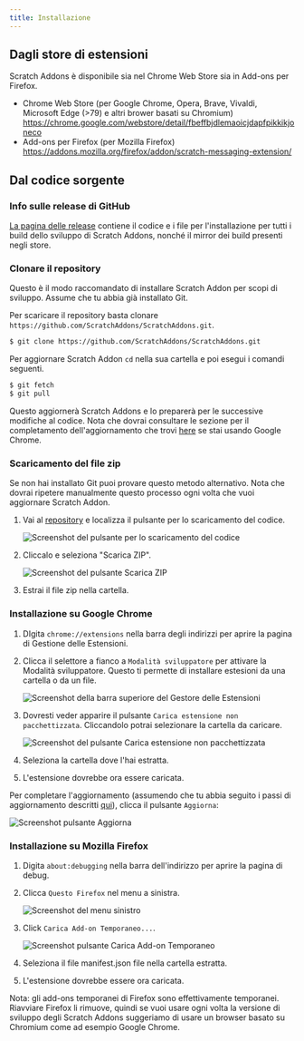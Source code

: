 ```yaml
---
title: Installazione
---
```


## Dagli store di estensioni

Scratch Addons è disponibile sia nel Chrome Web Store sia in Add-ons per Firefox.

- Chrome Web Store (per Google Chrome, Opera, Brave, Vivaldi, Microsoft Edge (>79) e altri brower basati su Chromium)  
  https://chrome.google.com/webstore/detail/fbeffbjdlemaoicjdapfpikkikjoneco  
- Add-ons per Firefox (per Mozilla Firefox)  
  https://addons.mozilla.org/firefox/addon/scratch-messaging-extension/  


## Dal codice sorgente

### Info sulle release di GitHub

[La pagina delle release](https://github.com/ScratchAddons/ScratchAddons/releases) contiene il codice e i file per l'installazione per tutti i build dello sviluppo di Scratch Addons, nonché il mirror dei build presenti negli store.

### Clonare il repository

Questo è il modo raccomandato di installare Scratch Addon per scopi di sviluppo. Assume che tu abbia già installato Git.

Per scaricare il repository basta clonare `https://github.com/ScratchAddons/ScratchAddons.git`.

```sh
$ git clone https://github.com/ScratchAddons/ScratchAddons.git
```
Per aggiornare Scratch Addon `cd` nella sua cartella e poi esegui i comandi seguenti.

```sh
$ git fetch
$ git pull
```

Questo aggiornerà Scratch Addons e lo preparerà per le successive modifiche al codice. Nota che dovrai consultare le sezione per il completamento dell'aggiornamento che trovi [here](#install-on-google-chrome) se stai usando Google Chrome.


### Scaricamento del file zip

Se non hai installato Git puoi provare questo metodo alternativo. Nota che dovrai ripetere manualmente questo processo ogni volta che vuoi aggiornare Scratch Addon.

1. Vai al [repository](https://github.com/ScratchAddons/ScratchAddons) e localizza il pulsante per lo scaricamento del codice.

   ![Screenshot del pulsante per lo scaricamento del codice](/assets/img/docs/download-code-button.png)

2. Cliccalo e seleziona "Scarica ZIP".

   ![Screenshot del pulsante Scarica ZIP](/assets/img/docs/download-zipball-button.png)

3. Estrai il file zip nella cartella.

### Installazione su Google Chrome

1. DIgita `chrome://extensions` nella barra degli indirizzi per aprire la pagina di Gestione delle Estensioni.

2. Clicca il selettore a fianco a `Modalità sviluppatore` per attivare la Modalità sviluppatore. Questo ti permette di installare estesioni da una cartella o da un file.

   ![Screenshot della barra superiore del Gestore delle Estensioni](/assets/img/docs/developer-mode-toggle.png)

3. Dovresti veder apparire il pulsante `Carica estensione non pacchettizzata`. Cliccandolo potrai selezionare la cartella da caricare.

   ![Screenshot del pulsante Carica estensione non pacchettizzata](/assets/img/docs/load-unpacked-button.png)

4. Seleziona la cartella dove l'hai estratta.
5. L'estensione dovrebbe ora essere caricata.

Per completare l'aggiornamento (assumendo che tu abbia seguito i passi di aggiornamento descritti [qui](#cloning-the-repository)), clicca il pulsante `Aggiorna`:

![Screenshot pulsante Aggiorna](/assets/img/docs/update-button.png)


### Installazione su Mozilla Firefox

1. Digita `about:debugging` nella barra dell'indirizzo per aprire la pagina di debug.

2. Clicca `Questo Firefox` nel menu a sinistra.

   ![Screenshot del menu sinistro](/assets/img/docs/left-hand-menu.png)

4. Click `Carica Add-on Temporaneo...`.

   ![Screenshot pulsante Carica Add-on Temporaneo](/assets/img/docs/load-addon.png)

6. Seleziona il file manifest.json file nella cartella estratta.
7. L'estensione dovrebbe essere ora caricata.

Nota: gli add-ons temporanei di Firefox sono effettivamente temporanei. Riavviare Firefox li rimuove, quindi se vuoi usare ogni volta la versione di sviluppo degli Scratch Addons suggeriamo di usare un browser basato su Chromium come ad esempio Google Chrome.

